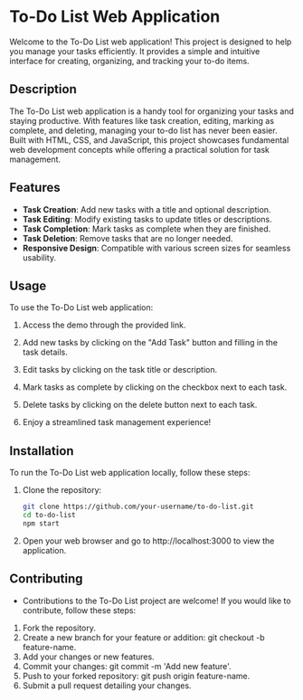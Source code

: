 # To-Do List Web Application

Welcome to the To-Do List web application! This project is designed to help you manage your tasks efficiently. It provides a simple and intuitive interface for creating, organizing, and tracking your to-do items.

## Description

The To-Do List web application is a handy tool for organizing your tasks and staying productive. With features like task creation, editing, marking as complete, and deleting, managing your to-do list has never been easier. Built with HTML, CSS, and JavaScript, this project showcases fundamental web development concepts while offering a practical solution for task management.

## Features

- **Task Creation**: Add new tasks with a title and optional description.
- **Task Editing**: Modify existing tasks to update titles or descriptions.
- **Task Completion**: Mark tasks as complete when they are finished.
- **Task Deletion**: Remove tasks that are no longer needed.
- **Responsive Design**: Compatible with various screen sizes for seamless usability.

## Usage

To use the To-Do List web application:

1. Access the demo through the provided link.

2. Add new tasks by clicking on the "Add Task" button and filling in the task details.

3. Edit tasks by clicking on the task title or description.

4. Mark tasks as complete by clicking on the checkbox next to each task.

5. Delete tasks by clicking on the delete button next to each task.

6. Enjoy a streamlined task management experience!

## Installation

To run the To-Do List web application locally, follow these steps:

1. Clone the repository:

   ```bash
   git clone https://github.com/your-username/to-do-list.git
   cd to-do-list
   npm start 
2. Open your web browser and go to http://localhost:3000 to view the application.

## Contributing
- Contributions to the To-Do List project are welcome! If you would like to contribute, follow these steps:

1. Fork the repository.
2. Create a new branch for your feature or addition: git checkout -b feature-name.
3. Add your changes or new features.
4. Commit your changes: git commit -m 'Add new feature'.
5. Push to your forked repository: git push origin feature-name.
6. Submit a pull request detailing your changes.
